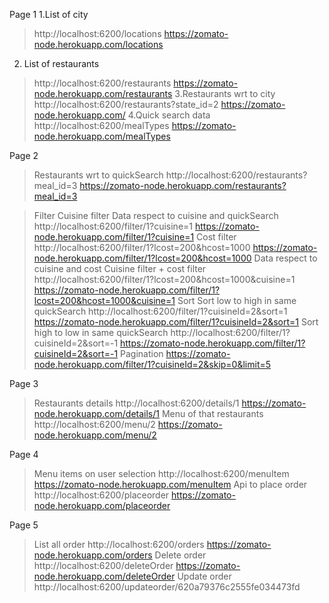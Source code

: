 Page 1
1.List of city
> http://localhost:6200/locations
> https://zomato-node.herokuapp.com/locations
2. List of restaurants 
> http://localhost:6200/restaurants
> https://zomato-node.herokuapp.com/restaurants
3.Restaurants wrt to city 
> http://localhost:6200/restaurants?state_id=2
> https://zomato-node.herokuapp.com/
4.Quick search data  
> http://localhost:6200/mealTypes
> https://zomato-node.herokuapp.com/mealTypes


Page 2
> Restaurants wrt to quickSearch 
> http://localhost:6200/restaurants?meal_id=3
> https://zomato-node.herokuapp.com/restaurants?meal_id=3

> Filter
> Cuisine filter
> Data respect to cuisine and quickSearch 
> http://localhost:6200/filter/1?cuisine=1
> https://zomato-node.herokuapp.com/filter/1?cuisine=1
> Cost filter
> http://localhost:6200/filter/1?lcost=200&hcost=1000
> https://zomato-node.herokuapp.com/filter/1?lcost=200&hcost=1000
> Data respect to cuisine and cost 
> Cuisine filter + cost filter 
> http://localhost:6200/filter/1?lcost=200&hcost=1000&cuisine=1
> https://zomato-node.herokuapp.com/filter/1?lcost=200&hcost=1000&cuisine=1
>Sort
> Sort low to high in same quickSearch
> http://localhost:6200/filter/1?cuisineId=2&sort=1
> https://zomato-node.herokuapp.com/filter/1?cuisineId=2&sort=1
> Sort high to low in same quickSearch
> http://localhost:6200/filter/1?cuisineId=2&sort=-1
> https://zomato-node.herokuapp.com/filter/1?cuisineId=2&sort=-1
> Pagination
> https://zomato-node.herokuapp.com/filter/1?cuisineId=2&skip=0&limit=5

Page 3
> Restaurants details
> http://localhost:6200/details/1
> https://zomato-node.herokuapp.com/details/1
> Menu of that restaurants
> http://localhost:6200/menu/2
> https://zomato-node.herokuapp.com/menu/2

Page 4
> Menu items on user selection
> http://localhost:6200/menuItem
> https://zomato-node.herokuapp.com/menuItem
> Api to place order
> http://localhost:6200/placeorder
> https://zomato-node.herokuapp.com/placeorder

Page 5
> List all order
> http://localhost:6200/orders 
> https://zomato-node.herokuapp.com/orders
> Delete order 
> http://localhost:6200/deleteOrder
> https://zomato-node.herokuapp.com/deleteOrder
> Update order
> http://localhost:6200/updateorder/620a79376c2555fe034473fd

